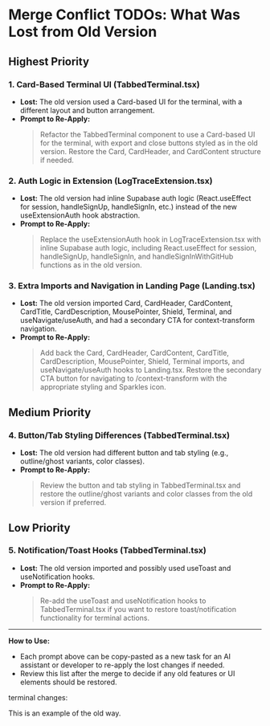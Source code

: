 # Merge Conflict TODOs: What Was Lost from Old Version

## Highest Priority

### 1. Card-Based Terminal UI (TabbedTerminal.tsx)
- **Lost:** The old version used a Card-based UI for the terminal, with a different layout and button arrangement.
- **Prompt to Re-Apply:**
  > Refactor the TabbedTerminal component to use a Card-based UI for the terminal, with export and close buttons styled as in the old version. Restore the Card, CardHeader, and CardContent structure if needed.

### 2. Auth Logic in Extension (LogTraceExtension.tsx)
- **Lost:** The old version had inline Supabase auth logic (React.useEffect for session, handleSignUp, handleSignIn, etc.) instead of the new useExtensionAuth hook abstraction.
- **Prompt to Re-Apply:**
  > Replace the useExtensionAuth hook in LogTraceExtension.tsx with inline Supabase auth logic, including React.useEffect for session, handleSignUp, handleSignIn, and handleSignInWithGitHub functions as in the old version.

### 3. Extra Imports and Navigation in Landing Page (Landing.tsx)
- **Lost:** The old version imported Card, CardHeader, CardContent, CardTitle, CardDescription, MousePointer, Shield, Terminal, and useNavigate/useAuth, and had a secondary CTA for context-transform navigation.
- **Prompt to Re-Apply:**
  > Add back the Card, CardHeader, CardContent, CardTitle, CardDescription, MousePointer, Shield, Terminal imports, and useNavigate/useAuth hooks to Landing.tsx. Restore the secondary CTA button for navigating to /context-transform with the appropriate styling and Sparkles icon.

## Medium Priority

### 4. Button/Tab Styling Differences (TabbedTerminal.tsx)
- **Lost:** The old version had different button and tab styling (e.g., outline/ghost variants, color classes).
- **Prompt to Re-Apply:**
  > Review the button and tab styling in TabbedTerminal.tsx and restore the outline/ghost variants and color classes from the old version if preferred.

## Low Priority

### 5. Notification/Toast Hooks (TabbedTerminal.tsx)
- **Lost:** The old version imported and possibly used useToast and useNotification hooks.
- **Prompt to Re-Apply:**
  > Re-add the useToast and useNotification hooks to TabbedTerminal.tsx if you want to restore toast/notification functionality for terminal actions.

---

**How to Use:**
- Each prompt above can be copy-pasted as a new task for an AI assistant or developer to re-apply the lost changes if needed.
- Review this list after the merge to decide if any old features or UI elements should be restored. 



terminal changes: 

This is an example of the old way. 


